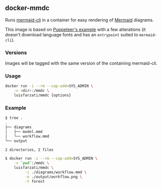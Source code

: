 ## docker-mmdc

Runs [mermaid-cli](https://github.com/mermaidjs/mermaid.cli) in a container for easy rendering of [Mermaid](https://mermaidjs.github.io/) diagrams.

This image is based on [Puppeteer's example](https://github.com/GoogleChrome/puppeteer/blob/master/docs/troubleshooting.md#running-puppeteer-in-docker) with a few alterations (it doesn't download language fonts and has an `entrypoint` suited to `mermaid-cli`).

### Versions

Images will be tagged with the same version of the containing mermaid-cli. 

### Usage

```bash
docker run -i --rm --cap-add=SYS_ADMIN \
    -v <dir>:/mmdc \
    luisfarzati/mmdc {options}
```

### Example

```bash
$ tree .
.
├── diagrams
│   ├── model.mmd
│   └── workflow.mmd
└── output

2 directories, 2 files

$ docker run -i --rm --cap-add=SYS_ADMIN \
    -v `pwd`:/mmdc \
    luisfarzati/mmdc \
         -i ./diagrams/workflow.mmd \
         -o ./output/workflow.png \
         -t forest
```
